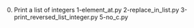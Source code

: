 0. Print a list of integers
1-element_at.py
2-replace_in_list.py
3-print_reversed_list_integer.py
5-no_c.py
